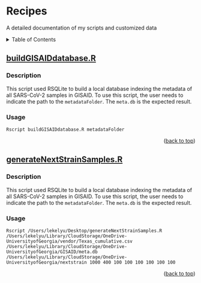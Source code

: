 <a name="readme-top"></a>
# Recipes
A detailed documentation of my scripts and customized data

<details>
  <summary>Table of Contents</summary>
  <ol>
    <li>
      <a href="#buildgisaiddatabaser">buildGISAIDdatabase.R</a>
      <ul>
        <li><a href="#description">Description</a></li>
      </ul>
      <ul>
        <li><a href="#usage">Usage</a></li>
      </ul>
    </li>
    <li>
      <a href="#generatenextstrainsamplesr">generateNextStrainSamples.R</a>
      <ul>
        <li><a href="#description-1">Description</a></li>
      </ul>
      <ul>
        <li><a href="#usage-1">Usage</a></li>
      </ul>
    </li>
  </ol>
</details>

## [buildGISAIDdatabase.R](https://github.com/leke-lyu/Recipes/blob/main/Scripts/buildGISAIDdatabase.R)

### Description

This script used RSQLite to build a local database indexing the metadata of all SARS-CoV-2 samples in GISAID. To use this script, the user needs to indicate the path to the `metadataFolder`. The `meta.db` is the expected result.

### Usage

```shell
Rscript buildGISAIDdatabase.R metadataFolder
```

<p align="right">(<a href="#readme-top">back to top</a>)</p>

## [generateNextStrainSamples.R](https://github.com/leke-lyu/Recipes/blob/main/Scripts/generateNextStrainSamples.R)

### Description

This script used RSQLite to build a local database indexing the metadata of all SARS-CoV-2 samples in GISAID. To use this script, the user needs to indicate the path to the `metadataFolder`. The `meta.db` is the expected result.

### Usage

```shell
Rscript /Users/lekelyu/Desktop/generateNextStrainSamples.R /Users/lekelyu/Library/CloudStorage/OneDrive-UniversityofGeorgia/vendor/Texas_cumulative.csv /Users/lekelyu/Library/CloudStorage/OneDrive-UniversityofGeorgia/GISAID/meta.db /Users/lekelyu/Library/CloudStorage/OneDrive-UniversityofGeorgia/nextstrain 1000 400 100 100 100 100 100 100
```

<p align="right">(<a href="#readme-top">back to top</a>)</p>


